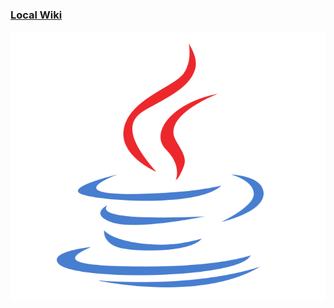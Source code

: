 ###  [**Local Wiki**](https://github.com/up-to-you/dev_notes/wiki)

<img src="wiki_assets/java-icon.svg" width="100%" height="430px">
